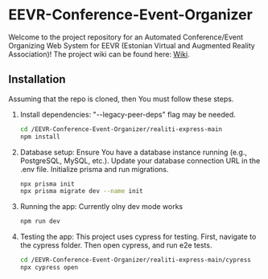 # EEVR-Conference-Event-Organizer

Welcome to the project repository for an Automated Conference/Event Organizing Web System for EEVR (Estonian Virtual and Augmented Reality Association)!
The project wiki can be found here: [Wiki](https://github.com/ElisVingisar/EEVR-Conference-Event-Organizer/wiki).


## Installation
Assuming that the repo is cloned, then You must follow these steps.
1. Install dependencies: "--legacy-peer-deps" flag may be needed.
   ```bash
   cd /EEVR-Conference-Event-Organizer/realiti-express-main
   npm install
2. Database setup: Ensure You have a database instance running (e.g., PostgreSQL, MySQL, etc.). Update your database connection URL in the .env file. Initialize prisma and run migrations.
   ```bash
   npx prisma init
   npx prisma migrate dev --name init
3. Running the app: Currently olny dev mode works
   ```bash
   npm run dev
5. Testing the app: This project uses cypress for testing. First, navigate to the cypress folder. Then open cypress, and run e2e tests.
   ```bash
   cd /EEVR-Conference-Event-Organizer/realiti-express-main/cypress
   npx cypress open
